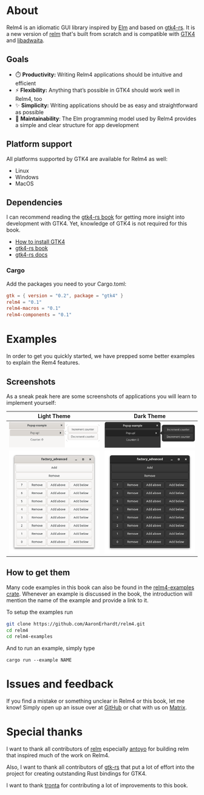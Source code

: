# About

Relm4 is an idiomatic GUI library inspired by [Elm](https://elm-lang.org/) and based on [gtk4-rs](https://crates.io/crates/gtk4). 
It is a new version of [relm](https://github.com/antoyo/relm) that's built from scratch and is compatible with [GTK4](https://www.gtk.org/) and [libadwaita](https://gitlab.gnome.org/GNOME/libadwaita).


## Goals

+ ⏱️ **Productivity:** Writing Relm4 applications should be intuitive and efficient
+ ⚡ **Flexibility:** Anything that’s possible in GTK4 should work well in Relm4, too
+ ✨ **Simplicity:** Writing applications should be as easy and straightforward as possible
+ 🔧 **Maintainability**: The Elm programming model used by Relm4 provides a simple and clear structure for app development


## Platform support

All platforms supported by GTK4 are available for Relm4 as well:

+ Linux
+ Windows
+ MacOS

## Dependencies

I can recommend reading the [gtk4-rs book](https://gtk-rs.org/gtk4-rs/git/book/) for getting more insight into development with GTK4. Yet, knowledge of GTK4 is not required for this book.

+ [How to install GTK4](https://www.gtk.org/docs/installations/)
+ [gtk4-rs book](https://gtk-rs.org/gtk4-rs/git/book/)
+ [gtk4-rs docs](https://gtk-rs.org/gtk4-rs/git/docs/gtk4/index.html)

### Cargo

Add the packages you need to your Cargo.toml:

```toml
gtk = { version = "0.2", package = "gtk4" }
relm4 = "0.1"
relm4-macros = "0.1"
relm4-components = "0.1"
```

# Examples
In order to get you quickly started, we have prepped some better examples to explain the Rem4 features.

## Screenshots
As a sneak peak here are some screenshots of applications you will learn to implement yourself:

|Light Theme | Dark Theme |
|:----:|:----:|
|![Pop Over light](img/screenshots/popover-light.png) | ![Pop Over dark](img/screenshots/popover-dark.png) |
|![Factory-Advanced light](img/screenshots/factory-advanced-light.png) | ![Factory-Advanced dark](img/screenshots/factory-advanced-dark.png)|
## How to get them

Many code examples in this book can also be found in the [relm4-examples crate](https://github.com/AaronErhardt/relm4/tree/main/relm4-examples). Whenever an example is discussed in the book, the introduction will mention the name of the example and provide a link to it.

To setup the examples run

```bash
git clone https://github.com/AaronErhardt/relm4.git
cd relm4
cd relm4-examples
```

And to run an example, simply type

```
cargo run --example NAME
```

# Issues and feedback

If you find a mistake or something unclear in Relm4 or this book, let me know! Simply open up an issue over at [GitHub](https://github.com/AaronErhardt/relm4/issues) or chat with us on [Matrix](https://matrix.to/#/#relm4:matrix.org).

# Special thanks

I want to thank all contributors of [relm](https://github.com/antoyo/relm) especially [antoyo](https://github.com/antoyo) for building relm that inspired much of the work on Relm4.

Also, I want to thank all contributors of [gtk-rs](https://gtk-rs.org/) that put a lot of effort into the project for creating outstanding Rust bindings for GTK4.

I want to thank [tronta](https://github.com/tronta) for contributing a lot of improvements to this book.
